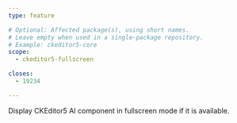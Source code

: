 ```yaml
---
type: feature

# Optional: Affected package(s), using short names.
# Leave empty when used in a single-package repository.
# Example: ckeditor5-core
scope:
  - ckeditor5-fullscreen

closes:
  - 19234

---
```


Display CKEditor5 AI component in fullscreen mode if it is available.
